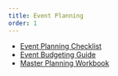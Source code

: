 ```yaml
---
title: Event Planning
order: 1
---
```


- [Event Planning Checklist](https://assets.palmereventscenter.com/2021/planning/pec-event-planning-checklist-fnl.pdf)
- [Event Budgeting Guide](https://assets.palmereventscenter.com/2021/planning/pec-event-budgeting-guide-fnl.pdf)
- [Master Planning Workbook](https://assets.palmereventscenter.com/2021/planning/PEC_Master+Planning+Workbook.xlsx)
